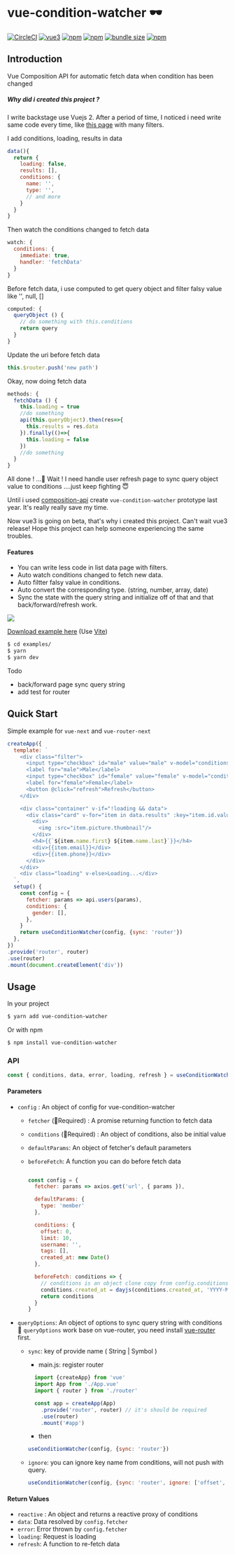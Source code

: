 # vue-condition-watcher 🕶

[![CircleCI](https://circleci.com/gh/runkids/vue-condition-watcher.svg?style=svg)](https://circleci.com/gh/runkids/vue-condition-watcher) [![vue3](https://img.shields.io/badge/vue-3.x-brightgreen.svg)](https://vuejs.org/) [![npm](https://img.shields.io/npm/v/vue-condition-watcher.svg)](https://www.npmjs.com/package/vue-condition-watcher)  [![npm](https://img.shields.io/npm/dt/vue-condition-watcher.svg)](https://www.npmjs.com/package/vue-condition-watcher) [![bundle size](https://badgen.net/bundlephobia/minzip/vue-condition-watcher)](https://bundlephobia.com/result?p=vue-condition-watcher) [![npm](https://img.shields.io/npm/l/vue-condition-watcher.svg)](https://github.com/runkids/vue-condition-watcher/blob/master/LICENSE)

## Introduction
Vue Composition API for automatic fetch data when condition has been changed

##### Why did i created this project ?
I write backstage use Vuejs 2. After a period of time, I noticed i need write same code every time, like [this page](https://online-metrics.com/wp-content/uploads/2016/05/standard-table-filter-example-1024x333.png) with many filters.

I add conditions, loading, results in data
```javascript
data(){
  return {
    loading: false,
    results: [],
    conditions: {
      name: '',
      type: '',
      // and more
    }
  }
}
```
Then watch the conditions changed to fetch data
```javascript
watch: {
  conditions: {
    immediate: true,
    handler: 'fetchData'
  }
}
```
Before fetch data, i use computed to get query object and filter falsy value like '', null, []
```javascript
computed: {
  queryObject () {
    // do something with this.conditions
    return query
  }
}
```
Update the uri before fetch data
```javascript
this.$router.push('new path')
```
Okay, now doing fetch data

```javascript
methods: {
  fetchData () {
    this.loading = true
    //do something
    api(this.queryObject).then(res=>{
      this.results = res.data
    }).finally(()=>{
      this.loading = false
    })
    //do something
  }
}
```
All done ! ...🤪
Wait ! I need handle user refresh page to sync query object value to conditions
....just keep fighting 😇

Until i used [composition-api](https://github.com/vuejs/composition-api) create `vue-condition-watcher` prototype last year. It's really really save my time.

Now vue3 is going on beta, that's why i created this project. Can't wait vue3 release! Hope this project can help someone experiencing the same troubles.

#### Features
  * You can write less code in list data page with filters.
  * Auto watch conditions changed to fetch new data.
  * Auto filtter falsy value in conditions.
  * Auto convert the corresponding type. (string, number, array, date)
  * Sync the state with the query string and initialize off of that and that back/forward/refresh work.

  <img src="https://github.com/runkids/vue-condition-watcher/blob/master/examples/vue-conditions-watcher.gif?raw=true"/>

[Download example here](https://github.com/runkids/vue-condition-watcher/tree/master/examples) (Use [Vite](https://github.com/vuejs/vite))
```bash
$ cd examples/
$ yarn 
$ yarn dev
````

Todo 
  * back/forward page sync query string
  * add test for router
## Quick Start

Simple example for `vue-next` and `vue-router-next`
```javascript
createApp({
  template: `
    <div class="filter">
      <input type="checkbox" id="male" value="male" v-model="conditions.gender">
      <label for="male">Male</label>
      <input type="checkbox" id="female" value="female" v-model="conditions.gender">
      <label for="female">Female</label>
      <button @click="refresh">Refresh</button>
    </div>

    <div class="container" v-if="!loading && data">
      <div class="card" v-for="item in data.results" :key="item.id.value">
        <div>
          <img :src="item.picture.thumbnail"/>
        </div>
        <h4>{{`${item.name.first} ${item.name.last}`}}</h4>
        <div>{{item.email}}</div>
        <div>{{item.phone}}</div>
      </div>
    </div>
    <div class="loading" v-else>Loading...</div>
  `,
  setup() {
    const config = {
      fetcher: params => api.users(params),
      conditions: {
        gender: [],
      },
    }
    return useConditionWatcher(config, {sync: 'router'})
  },
})
.provide('router', router)
.use(router)
.mount(document.createElement('div'))
```

## Usage
In your project
```bash
$ yarn add vue-condition-watcher
```
Or with npm
```bash
$ npm install vue-condition-watcher
```

### API

```js
const { conditions, data, error, loading, refresh } = useConditionWatcher(config, queryOptions)
```

#### Parameters

- `config` : An object of config for vue-condition-watcher
  * `fetcher` (🚧Required) : A promise returning function to fetch data
  * `conditions` (🚧Required) : An object of conditions, also be initial value
  * `defaultParams`: An object of fetcher's default parameters
  * `beforeFetch`: A function you can do before fetch data

    ```javascript

    const config = {
      fetcher: params => axios.get('url', { params }),

      defaultParams: {
        type: 'member'
      },

      conditions: {
        offset: 0,
        limit: 10,
        username: '',
        tags: [],
        created_at: new Date()
      },

      beforeFetch: conditions => {
        // conditions is an object clone copy from config.conditions
        conditions.created_at = dayjs(conditions.created_at, 'YYYY-MM-DD');
        return conditions
      }
    }
    ```
  
* `queryOptions`: An object of options to sync query string with conditions
  🚧 `queryOptions` work base on vue-router, you need install [vue-router](https://www.npmjs.com/package/vue-router/v/4.0.0-alpha.12) first.
  * `sync`: key of provide name ( String | Symbol )
    * main.js: register router
    ```javascript
      import {createApp} from 'vue'
      import App from './App.vue'
      import { router } from './router'

      const app = createApp(App)
        .provide('router', router) // it's should be required
        .use(router)
        .mount('#app')
    ```
    * then
    ```javascript
    useConditionWatcher(config, {sync: 'router'})
    ```

  * `ignore`: you can ignore key name from conditions, will not push with query.

    ```javascript
    useConditionWatcher(config, {sync: 'router', ignore: ['offset', 'limit']})
    ```
   

#### Return Values
- `reactive` : An object and returns a reactive proxy of conditions
- `data`: Data resolved by `config.fetcher`
- `error`: Error thrown by `config.fetcher`  
- `loading`: Request is loading
- `refresh`: A function to re-fetch data  
